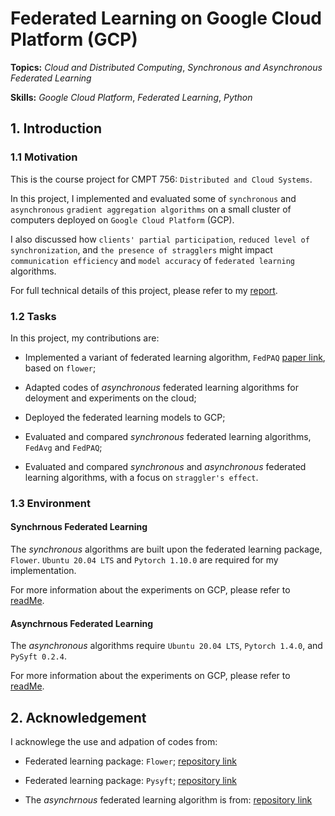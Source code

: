 # Federated Learning on Google Cloud Platform (GCP)

**Topics:** _Cloud and Distributed Computing_, _Synchronous and Asynchronous Federated Learning_

**Skills:** _Google Cloud Platform_, _Federated Learning_, _Python_

## 1. Introduction

### 1.1 Motivation

This is the course project for CMPT 756: `Distributed and Cloud Systems`.

In this project, I implemented and evaluated some of `synchronous` and `asynchronous` `gradient aggregation algorithms` on a small cluster of computers deployed on `Google Cloud Platform` (GCP).

I also discussed how `clients' partial participation`, `reduced level of synchronization`, and `the presence of stragglers` might impact `communication efficiency` and `model accuracy` of `federated learning` algorithms.

For full technical details of this project, please refer to my [report](FinalReport.pdf).

### 1.2 Tasks

In this project, my contributions are:

- Implemented a variant of federated learning algorithm, `FedPAQ` [paper link](https://arxiv.org/pdf/1909.13014.pdf), based on `flower`;

- Adapted codes of _asynchronous_ federated learning algorithms for deloyment and experiments on the cloud;

- Deployed the federated learning models to GCP;

- Evaluated and compared _synchronous_ federated learning algorithms, `FedAvg` and `FedPAQ`;

- Evaluated and compared _synchronous_ and _asynchronous_ federated learning algorithms, with a focus on `straggler's effect`.

### 1.3 Environment

#### Synchrnous Federated Learning

The _synchronous_ algorithms are built upon the federated learning package, `Flower`. `Ubuntu 20.04 LTS` and `Pytorch 1.10.0` are required for my implementation.

For more information about the experiments on GCP, please refer to [readMe](ReadME_1.txt).

#### Asynchrnous Federated Learning

The _asynchronous_ algorithms require `Ubuntu 20.04 LTS`, `Pytorch 1.4.0`, and `PySyft 0.2.4`.

For more information about the experiments on GCP, please refer to [readMe](ReadME_2.txt).

## 2. Acknowledgement

I acknowlege the use and adpation of codes from:

- Federated learning package: `Flower`; [repository link](https://github.com/adap/flower)

- Federated learning package: `Pysyft`; [repository link](https://github.com/OpenMined/PySyft)

- The _asynchrnous_ federated learning algorithm is from: [repository link](https://github.com/diwangs/asynchronous-federated-learning)
